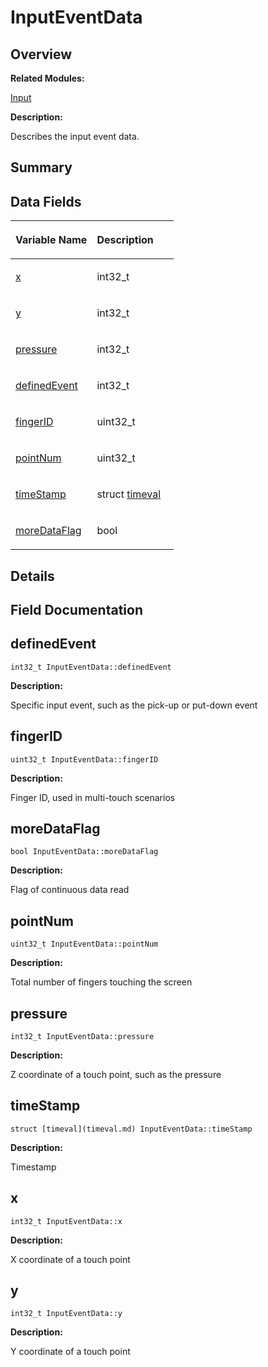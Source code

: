# InputEventData<a name="ZH-CN_TOPIC_0000001055198132"></a>

## **Overview**<a name="section808944355093530"></a>

**Related Modules:**

[Input](Input.md)

**Description:**

Describes the input event data. 

## **Summary**<a name="section941427961093530"></a>

## Data Fields<a name="pub-attribs"></a>

<a name="table2001401150093530"></a>
<table><thead align="left"><tr id="row1245092295093530"><th class="cellrowborder" valign="top" width="50%" id="mcps1.1.3.1.1"><p id="p648238904093530"><a name="p648238904093530"></a><a name="p648238904093530"></a>Variable Name</p>
</th>
<th class="cellrowborder" valign="top" width="50%" id="mcps1.1.3.1.2"><p id="p609451279093530"><a name="p609451279093530"></a><a name="p609451279093530"></a>Description</p>
</th>
</tr>
</thead>
<tbody><tr id="row1416202259093530"><td class="cellrowborder" valign="top" width="50%" headers="mcps1.1.3.1.1 "><p id="p1544442231093530"><a name="p1544442231093530"></a><a name="p1544442231093530"></a><a href="InputEventData.md#affbfe056ed2c7ea85a512b144a4d64ba">x</a></p>
</td>
<td class="cellrowborder" valign="top" width="50%" headers="mcps1.1.3.1.2 "><p id="p612876118093530"><a name="p612876118093530"></a><a name="p612876118093530"></a>int32_t&nbsp;</p>
</td>
</tr>
<tr id="row897577359093530"><td class="cellrowborder" valign="top" width="50%" headers="mcps1.1.3.1.1 "><p id="p1087343739093530"><a name="p1087343739093530"></a><a name="p1087343739093530"></a><a href="InputEventData.md#a8f1d6c23976289c3ba86c449b2ba86df">y</a></p>
</td>
<td class="cellrowborder" valign="top" width="50%" headers="mcps1.1.3.1.2 "><p id="p1711931850093530"><a name="p1711931850093530"></a><a name="p1711931850093530"></a>int32_t&nbsp;</p>
</td>
</tr>
<tr id="row1744081519093530"><td class="cellrowborder" valign="top" width="50%" headers="mcps1.1.3.1.1 "><p id="p1556355872093530"><a name="p1556355872093530"></a><a name="p1556355872093530"></a><a href="InputEventData.md#a8cf135e67e3f5650bfb66365d8379f79">pressure</a></p>
</td>
<td class="cellrowborder" valign="top" width="50%" headers="mcps1.1.3.1.2 "><p id="p1386483932093530"><a name="p1386483932093530"></a><a name="p1386483932093530"></a>int32_t&nbsp;</p>
</td>
</tr>
<tr id="row901679160093530"><td class="cellrowborder" valign="top" width="50%" headers="mcps1.1.3.1.1 "><p id="p1102376331093530"><a name="p1102376331093530"></a><a name="p1102376331093530"></a><a href="InputEventData.md#af96272ca27f818ad8dcb58475363101d">definedEvent</a></p>
</td>
<td class="cellrowborder" valign="top" width="50%" headers="mcps1.1.3.1.2 "><p id="p743794803093530"><a name="p743794803093530"></a><a name="p743794803093530"></a>int32_t&nbsp;</p>
</td>
</tr>
<tr id="row419243689093530"><td class="cellrowborder" valign="top" width="50%" headers="mcps1.1.3.1.1 "><p id="p225789301093530"><a name="p225789301093530"></a><a name="p225789301093530"></a><a href="InputEventData.md#ad40fe0acac67d262635f5eb1e6e69a2b">fingerID</a></p>
</td>
<td class="cellrowborder" valign="top" width="50%" headers="mcps1.1.3.1.2 "><p id="p1615729262093530"><a name="p1615729262093530"></a><a name="p1615729262093530"></a>uint32_t&nbsp;</p>
</td>
</tr>
<tr id="row1558501989093530"><td class="cellrowborder" valign="top" width="50%" headers="mcps1.1.3.1.1 "><p id="p908897296093530"><a name="p908897296093530"></a><a name="p908897296093530"></a><a href="InputEventData.md#ab84237936381c935eb96634fd5c05918">pointNum</a></p>
</td>
<td class="cellrowborder" valign="top" width="50%" headers="mcps1.1.3.1.2 "><p id="p1480352376093530"><a name="p1480352376093530"></a><a name="p1480352376093530"></a>uint32_t&nbsp;</p>
</td>
</tr>
<tr id="row1284941316093530"><td class="cellrowborder" valign="top" width="50%" headers="mcps1.1.3.1.1 "><p id="p1688965128093530"><a name="p1688965128093530"></a><a name="p1688965128093530"></a><a href="InputEventData.md#a0f5849a6cd26dfa2a9e9584f5e97cfdb">timeStamp</a></p>
</td>
<td class="cellrowborder" valign="top" width="50%" headers="mcps1.1.3.1.2 "><p id="p272706088093530"><a name="p272706088093530"></a><a name="p272706088093530"></a>struct <a href="timeval.md">timeval</a>&nbsp;</p>
</td>
</tr>
<tr id="row221538503093530"><td class="cellrowborder" valign="top" width="50%" headers="mcps1.1.3.1.1 "><p id="p1753598287093530"><a name="p1753598287093530"></a><a name="p1753598287093530"></a><a href="InputEventData.md#a658814930c4b4cccfe9a434322149704">moreDataFlag</a></p>
</td>
<td class="cellrowborder" valign="top" width="50%" headers="mcps1.1.3.1.2 "><p id="p121613218093530"><a name="p121613218093530"></a><a name="p121613218093530"></a>bool&nbsp;</p>
</td>
</tr>
</tbody>
</table>

## **Details**<a name="section1209521830093530"></a>

## **Field Documentation**<a name="section1753496707093530"></a>

## definedEvent<a name="af96272ca27f818ad8dcb58475363101d"></a>

```
int32_t InputEventData::definedEvent
```

 **Description:**

Specific input event, such as the pick-up or put-down event 

## fingerID<a name="ad40fe0acac67d262635f5eb1e6e69a2b"></a>

```
uint32_t InputEventData::fingerID
```

 **Description:**

Finger ID, used in multi-touch scenarios 

## moreDataFlag<a name="a658814930c4b4cccfe9a434322149704"></a>

```
bool InputEventData::moreDataFlag
```

 **Description:**

Flag of continuous data read 

## pointNum<a name="ab84237936381c935eb96634fd5c05918"></a>

```
uint32_t InputEventData::pointNum
```

 **Description:**

Total number of fingers touching the screen 

## pressure<a name="a8cf135e67e3f5650bfb66365d8379f79"></a>

```
int32_t InputEventData::pressure
```

 **Description:**

Z coordinate of a touch point, such as the pressure 

## timeStamp<a name="a0f5849a6cd26dfa2a9e9584f5e97cfdb"></a>

```
struct [timeval](timeval.md) InputEventData::timeStamp
```

 **Description:**

Timestamp 

## x<a name="affbfe056ed2c7ea85a512b144a4d64ba"></a>

```
int32_t InputEventData::x
```

 **Description:**

X coordinate of a touch point 

## y<a name="a8f1d6c23976289c3ba86c449b2ba86df"></a>

```
int32_t InputEventData::y
```

 **Description:**

Y coordinate of a touch point 

